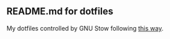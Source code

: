 
## README.md for dotfiles

My dotfiles controlled by GNU Stow following [this way](https://farseerfc.me/using-gnu-stow-to-manage-your-dotfiles.html).


